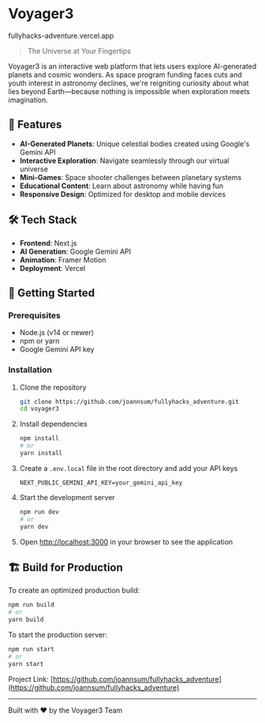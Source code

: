 # Voyager3

fullyhacks-adventure.vercel.app

> The Universe at Your Fingertips

Voyager3 is an interactive web platform that lets users explore AI-generated planets and cosmic wonders. As space program funding faces cuts and youth interest in astronomy declines, we're reigniting curiosity about what lies beyond Earth—because nothing is impossible when exploration meets imagination.

## 🌌 Features

- **AI-Generated Planets**: Unique celestial bodies created using Google's Gemini API
- **Interactive Exploration**: Navigate seamlessly through our virtual universe
- **Mini-Games**: Space shooter challenges between planetary systems
- **Educational Content**: Learn about astronomy while having fun
- **Responsive Design**: Optimized for desktop and mobile devices

## 🛠️ Tech Stack

- **Frontend**: Next.js
- **AI Generation**: Google Gemini API
- **Animation**: Framer Motion
- **Deployment**: Vercel

## 🚀 Getting Started

### Prerequisites

- Node.js (v14 or newer)
- npm or yarn
- Google Gemini API key

### Installation

1. Clone the repository
   ```bash
   git clone https://github.com/joannsum/fullyhacks_adventure.git
   cd voyager3
   ```

2. Install dependencies
   ```bash
   npm install
   # or
   yarn install
   ```

3. Create a `.env.local` file in the root directory and add your API keys
   ```
   NEXT_PUBLIC_GEMINI_API_KEY=your_gemini_api_key
   ```

4. Start the development server
   ```bash
   npm run dev
   # or
   yarn dev
   ```

5. Open [http://localhost:3000](http://localhost:3000) in your browser to see the application

## 🏗️ Build for Production

To create an optimized production build:

```bash
npm run build
# or
yarn build
```

To start the production server:

```bash
npm run start
# or
yarn start
```

Project Link: [https://github.com/joannsum/fullyhacks_adventure](https://github.com/joannsum/fullyhacks_adventure)

---

Built with ❤️ by the Voyager3 Team
